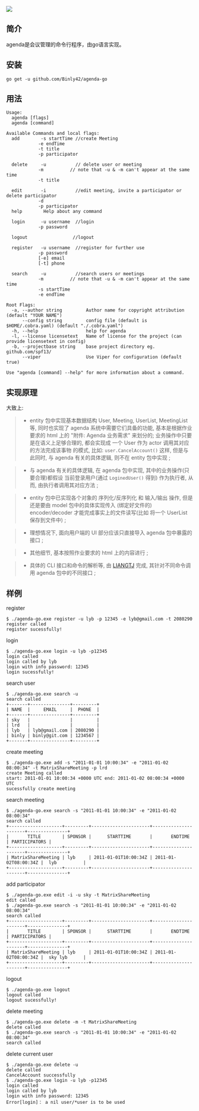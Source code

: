 [![](https://travis-ci.org/LIANGTJ/agenda-go2.svg?branch=master)](https://travis-ci.org/LIANGTJ/agenda-go2)
## 简介

 agenda是会议管理的命令行程序，由go语言实现。

## 安装

```shell
go get -u github.com/Binly42/agenda-go
```



## 用法

```shell
Usage:
  agenda [flags]
  agenda [command]

Available Commands and local flags:
  add        -s startTime //create Meeting 
  			-e endTime 
  			-t title 
  			-p participator 
  			
  delete     -u           // delete user or meeting
  			-m 			// note that -u & -m can't appear at the same time
  			-t title         
            
  edit       -i           //edit meeting, invite a participator or delete participator
  			-d 
			-p participator 
  help        Help about any command
  
  login      -u username  //login 
  			-p password
  
  logout     			 //logout
  
  register   -u username  //register for further use
  			-p password
  			[-e] email
  			[-t] phone
  			
  search     -u           //search users or meetings
  			-m			// note that -u & -m can't appear at the same time
  			-s startTime
  			-e endTime

Root Flags:
  -a, --author string         Author name for copyright attribution (default "YOUR NAME")
      --config string         config file (default is $HOME/.cobra.yaml) (default "./.cobra.yaml")
  -h, --help                  help for agenda
  -l, --license licensetext   Name of license for the project (can provide licensetext in config)
  -b, --projectbase string    base project directory eg. github.com/spf13/
      --viper                 Use Viper for configuration (default true)

Use "agenda [command] --help" for more information about a command.

```
## 实现原理

 大致上:

> + entity 包中实现基本数据结构 User, Meeting, UserList, MeetingList 等, 同时也实现了 agenda 系统中需要它们具备的功能, 基本是根据作业要求的 html 上的 "附件: Agenda 业务需求" 来划分的; 业务操作中只要是在语义上足够合理的, 都会实现成 一个 User 作为 actor 调用其对应的方法完成该事物 的模式, 比如: `user.CancelAccount()` 这样, 但是与此同时, 与 agenda 有关的具体逻辑, 则不在 entity 包中实现 ;

> + 与 agenda 有关的具体逻辑, 在 agenda 包中实现, 其中的业务操作(只要合理)都假设 当前登录用户(通过 `LoginedUser()` 得到) 作为执行者, 从而, 由执行者调用其对应方法 ;

> *  entity 包中已实现各个对象的 序列化/反序列化 和 输入/输出 操作, 但是还是要由 model 包中的具体实现传入 (绑定好文件的) encoder/decoder 才能完成事实上的文件读写(比如 将一个 UserList 保存到文件中) ;

> * 理想情况下, 面向用户端的 UI 部分应该只直接导入 agenda 包中暴露的接口 ;

> *  其他细节, 基本按照作业要求的 html 上的内容进行 ;

> + 具体的 CLI 接口和命令的解析等, 由 [LIANGTJ]( https://github.com/LIANGTJ) 完成, 其针对不同命令调用 agenda 包中的不同接口 ;



## 样例

register 

```shell
$ ./agenda-go.exe register -u lyb -p 12345 -e lyb@gmail.com -t 2080290
register called
register sucessfully!

```

login

```shell
$ ./agenda-go.exe login -u lyb -p12345
login called
login called by lyb
login with info password: 12345
login sucessfully!

```



search user

```shell
$ ./agenda-go.exe search -u
search called
+-------+---------------+---------+
| NAME  |     EMAIL     |  PHONE  |
+-------+---------------+---------+
| sky   |               |         |
| lrd   |               |         |
| lyb   | lyb@gmail.com | 2080290 |
| binly | binly@git.com | 1234567 |
+-------+---------------+---------+

```

create meeting

```shell
$ ./agenda-go.exe add -s "2011-01-01 10:00:34" -e "2011-01-02 08:00:34" -t MatrixShareMeeting -p lrd
create Meeting called
start: 2011-01-01 10:00:34 +0000 UTC end: 2011-01-02 08:00:34 +0000 UTC
sucessfully create meeting
```

search meeting

```shell
$ ./agenda-go.exe search -s "2011-01-01 10:00:34" -e "2011-01-02 08:00:34"
search called
+--------------------+---------+----------------------+----------------------+---------------+
|       TITLE        | SPONSOR |      STARTTIME       |       ENDTIME        | PARTICIPATORS |
+--------------------+---------+----------------------+----------------------+---------------+
| MatrixShareMeeting | lyb     | 2011-01-01T10:00:34Z | 2011-01-02T08:00:34Z |  lyb          |
+--------------------+---------+----------------------+----------------------+---------------+

```

add participator

```shell
$ ./agenda-go.exe edit -i -u sky -t MatrixShareMeeting
edit called
$ ./agenda-go.exe search -s "2011-01-01 10:00:34" -e "2011-01-02 08:00:34"
search called
+--------------------+---------+----------------------+----------------------+---------------+
|       TITLE        | SPONSOR |      STARTTIME       |       ENDTIME        | PARTICIPATORS |
+--------------------+---------+----------------------+----------------------+---------------+
| MatrixShareMeeting | lyb     | 2011-01-01T10:00:34Z | 2011-01-02T08:00:34Z |  sky lyb      |
+--------------------+---------+----------------------+----------------------+---------------+

```

 logout

```shell
$ ./agenda-go.exe logout
logout called
logout sucessfully!

```

delete meeting

```shell
$ ./agenda-go.exe delete -m -t MatrixShareMeeting
delete called
$ ./agenda-go.exe search -s "2011-01-01 10:00:34" -e "2011-01-02 08:00:34"
search called

```

delete current user

```shell
$ ./agenda-go.exe delete -u
delete called
CancelAccount successfully
$ ./agenda-go.exe login -u lyb -p12345
login called
login called by lyb
login with info password: 12345
Error[login]： a nil user/*user is to be used

```






